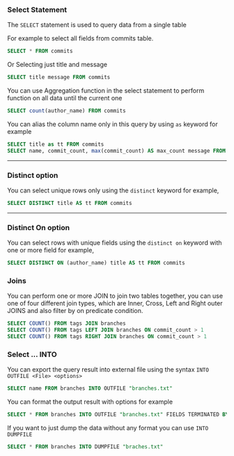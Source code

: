 ### Select Statement

The `SELECT` statement is used to query data from a single table

For example to select all fields from commits table.

```sql
SELECT * FROM commits
```

Or Selecting just title and message

```sql
SELECT title message FROM commits
```

You can use Aggregation function in the select statement to perform function on all data until the current one

```sql
SELECT count(author_name) FROM commits
```

You can alias the column name only in this query by using `as` keyword for example

```sql
SELECT title as tt FROM commits
SELECT name, commit_count, max(commit_count) AS max_count message FROM branches
```

---

### Distinct option

You can select unique rows only using the `distinct` keyword for example,

```sql
SELECT DISTINCT title AS tt FROM commits
```

---

### Distinct On option

You can select rows with unique fields using the `distinct on` keyword with one or more field for example,

```sql
SELECT DISTINCT ON (author_name) title AS tt FROM commits
```

### Joins

You can perform one or more JOIN to join two tables together, you can use one of four different join types,
which are Inner, Cross, Left and Right outer JOINS and also filter by on predicate condition.

```sql
SELECT COUNT() FROM tags JOIN branches
SELECT COUNT() FROM tags LEFT JOIN branches ON commit_count > 1
SELECT COUNT() FROM tags RIGHT JOIN branches ON commit_count > 1
```

### Select ... INTO

You can export the query result into external file using the syntax `INTO OUTFILE <File> <options>`

```sql
SELECT name FROM branches INTO OUTFILE "branches.txt"
```

You can format the output result with options for example

```sql
SELECT * FROM branches INTO OUTFILE "branches.txt" FIELDS TERMINATED BY "," LINES TERMINATED BY "\n" ENCLOSED "|"
```

If you want to just dump the data without any format you can use `INTO DUMPFILE`

```sql
SELECT * FROM branches INTO DUMPFILE "braches.txt"
```
